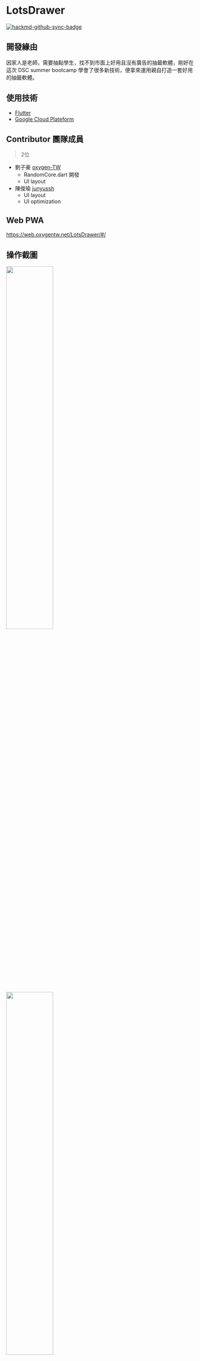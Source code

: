 # LotsDrawer

[![hackmd-github-sync-badge](https://hackmd.io/ftY2p9YOS4aR7es2d3pK_g/badge)](https://hackmd.io/ftY2p9YOS4aR7es2d3pK_g)


## 開發緣由
因家人是老師，需要抽點學生，找不到市面上好用且沒有廣告的抽籤軟體，剛好在這次 DSC summer bootcamp 學會了很多新技術，便拿來運用親自打造一套好用的抽籤軟體。

## 使用技術
- [Flutter](https://flutter.dev/)
- [Google Cloud Plateform](https://cloud.google.com/gcp)

## Contributor 團隊成員
> 2位
- 劉子豪 [oxygen-TW](https://github.com/oxygen-TW)
  - RandomCore.dart 開發
  - UI layout
- 陳俊瑜 [junyussh](https://github.com/junyussh)
  - UI layout
  - UI optimization

## Web PWA
https://web.oxygentw.net/LotsDrawer/#/

## 操作截圖
<img src="https://i.imgur.com/p90CcZ0.jpg" width="50%" height="50%" /> 

<img src="https://i.imgur.com/Sd82AXH.jpg" width="50%" height="50%" />

<img src="https://i.imgur.com/0qkrn9Q.jpg" width="50%" height="50%" />


## Draw lots app Random API

引用

命名規則
- 以下底線開頭的函式設計為內部函式，請勿外部呼叫。

---
## RandomCore.dart
- [X] `RandomCore(int start, int end)`
    - 初始化
    - 設定亂數的上限與下限
- [X] `void dispose()`
    - delete class
- [X] `setRange(int start, int end)`
    - 設定亂數的上限與下限
- [X] `void setExcludeNumbers(List<int>)`
    - 直接指定所有排除數字
- [X] `void addExcludeNumber(int)`
    - 新增一個排除數字
- [X] `void getExcludeNumbers(int)`
    - 取得目前被排除的數字
- [X] `void setMultiDraw(int)`
    - 設定單次抽取數量
- [X] `int getMultiDraw()`
    - 取得目前單次抽取數量
- [X] `void _shuffleList()`
    - 重新排序
- [X] `bool check()`
    - 檢查上限與下限是否合法
    - 檢查是否已經抽完所有數字
- [X] `List<int> getRandomList()`
    - 抽取數字 LotsDrawer


## BasicRandom.dart
> inherit RandomCore
- [X] `BasicRandom(int start, int end)`
    - 初始化
- [X] `List<int> getRoundNumbers()`
    - 取得單次抽籤數字 List
- [X] `List<int> getTotalNumbers()`
    - 取得所有已抽中數字 List
- [X] `List<int> getExcludeNumbers()`
    - 取得目前被排除的數字 List
- [X] `String getRoundNumbersString()`
    - 取得單次抽籤數字字串
- [X] `String getTotalNumbersString()`
    - 取得所有已抽中數字字串
- [X] `String getExcludeNumbersString()`
    - 取得目前被排除的數字字串
- [X] `void dispose()`
    - 刪除 class

## CatalogRandom.dart
> inherit RandomCore

- [X] `CatalogRandom()`
    - 初始化
- [X] `int addCatalog(String item)`
    - 新增 item 至 catalog
    - if item already exsit, throw exception `CatalogRandomItemExsit`
- [X] `List<String> getCatalog()`
    - 取得目前 catalog
- [X] `bool removeCatalog(String item)`
    - success return `true`, otherwise return `false`
- [X] `String random()`
    - if All catalogs have been selected, throw exception `CatalogRandomNoItem`
- [X] `void requireUnique(bool)`
    - 設定不可重複
- [X] `bool _isAllselected()`
    - 是否已經抽完所有 item
- [X] `dispose()`
    - 刪除 class
